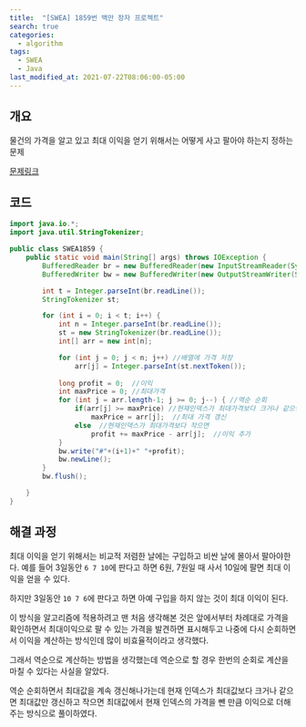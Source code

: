 ```yaml
---
title:  "[SWEA] 1859번 백만 장자 프로젝트"
search: true
categories: 
  - algorithm
tags:
  - SWEA
  - Java
last_modified_at: 2021-07-22T08:06:00-05:00
---
```


## 개요

물건의 가격을 알고 있고 최대 이익을 얻기 위해서는 어떻게 사고 팔아야 하는지 정하는 문제

[문제링크](https://swexpertacademy.com/main/code/problem/problemDetail.do?contestProbId=AV5LrsUaDxcDFAXc)


## 코드

```java
import java.io.*;
import java.util.StringTokenizer;

public class SWEA1859 {
    public static void main(String[] args) throws IOException {
        BufferedReader br = new BufferedReader(new InputStreamReader(System.in));
        BufferedWriter bw = new BufferedWriter(new OutputStreamWriter(System.out));

        int t = Integer.parseInt(br.readLine());
        StringTokenizer st;

        for (int i = 0; i < t; i++) {
            int n = Integer.parseInt(br.readLine());
            st = new StringTokenizer(br.readLine());
            int[] arr = new int[n];

            for (int j = 0; j < n; j++) //배열에 가격 저장 
                arr[j] = Integer.parseInt(st.nextToken());
            
            long profit = 0;  //이익
            int maxPrice = 0; //최대가격
            for (int j = arr.length-1; j >= 0; j--) { //역순 순회
                if(arr[j] >= maxPrice) //현재인덱스가 최대가격보다 크거나 같으면
                    maxPrice = arr[j];  //최대 가격 갱신
                else  //현재인덱스가 최대가격보다 작으면
                    profit += maxPrice - arr[j];  //이익 추가
            }
            bw.write("#"+(i+1)+" "+profit);
            bw.newLine();
        }
        bw.flush();

    }
}
```

## 해결 과정

최대 이익을 얻기 위해서는 비교적 저렴한 날에는 구입하고 비싼 날에 몰아서 팔아야한다. 예를 들어 3일동안 `6 7 10`에 판다고 하면 6원, 7원일 때 사서 10일에 팔면 최대 이익을 얻을 수 있다.

하지만 3일동안 `10 7 6`에 판다고 하면 아예 구입을 하지 않는 것이 최대 이익이 된다.

이 방식을 알고리즘에 적용하려고 맨 처음 생각해본 것은 앞에서부터 차례대로 가격을 확인하면서 최대이익으로 팔 수 있는 가격을 발견하면 표시해두고 나중에 다시 순회하면서 이익을 계산하는 방식인데 많이 비효율적이라고 생각했다.

그래서 역순으로 계산하는 방법을 생각했는데 역순으로 할 경우 한번의 순회로 계산을 마칠 수 있다는 사실을 알았다.

역순 순회하면서 최대값을 계속 갱신해나가는데 현재 인덱스가 최대값보다 크거나 같으면 최대값만 갱신하고 작으면 최대값에서 현재 인덱스의 가격을 뺀 만큼 이익으로 더해주는 방식으로 풀이하였다.
